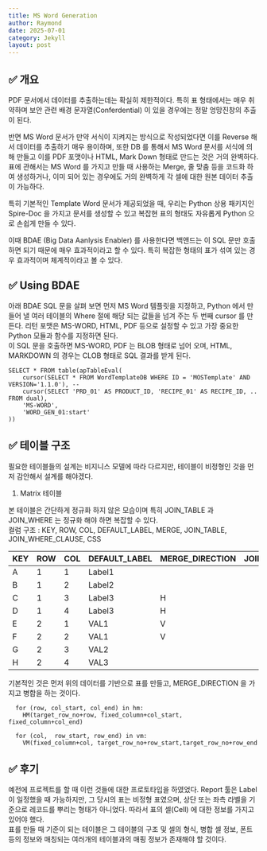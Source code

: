 ```yaml
---
title: MS Word Generation
author: Raymond
date: 2025-07-01
category: Jekyll
layout: post
---
```




## ✅ 개요

PDF 문서에서 데이터를 추출하는데는 확실히 제한적이다.  특히 표 형태에서는 매우 취약하며 보안 관련 배경 문자열(Conferdential) 이
있을 경우에는 정말 엉망진창의 추출이 된다. <br>

반면 MS Word 문서가 만약 서식이 지켜지는 방식으로 작성되었다면 이를 Reverse 해서 데이터를 추출하기 매우 용이하며,
또한 DB 를 통해서 MS Word 문서를 서식에 의해 만들고 이를 PDF 포맷이나 HTML, Mark Down 형태로 만드는 것은 거의 완벽하다.
<br>
표에 관해서는 MS Word 를 가지고 만들 때 사용하는 Merge, 줄 맞춤 등을 코드화 하여 생성하거나, 이미 되어 있는 경우에도 거의 완벽하게 각 셀에
대한 원본 데이터 추출이 가능하다.<br>

특히 기본적인 Template Word 문서가 제공되었을 때, 우리는 Python 상용 패키지인 Spire-Doc 을 가지고 문서를 생성할 수 있고
복잡현 표의 형태도 자유롭게 Python 으로 손쉽게 만들 수 있다.

이때 BDAE (Big Data Aanlysis Enabler) 를 사용한다면 백앤드는 이 SQL 문만 호출하면 되기 때문에 매우 효과적이라고 할 수 있다.
특히 복잡한 형태의 표가 섞여 있는 경우 효과적이며 체계적이라고 볼 수 있다.<br>



## ✅ Using BDAE
아래 BDAE SQL 문을 살펴 보면 먼저 MS Word 템플릿을 지정하고, Python 에서 만들어 낼 여러 테이블의 Where 절에 해당 되는 값들을
넘겨 주는 두 번째 cursor 를 만든다. 리턴 포맷은 MS-WORD, HTML, PDF 등으로 설정할 수 있고 가장 중요한 Python 모듈과 함수를 지정하면 된다.<br>
이 SQL 문을 호출하면 MS-WORD, PDF 는 BLOB 형태로 넘어 오며, HTML, MARKDOWN 의 경우는 CLOB 형태로 SQL 결과를 받게 된다.
```
SELECT * FROM table(apTableEval(
    cursor(SELECT * FROM WordTemplateDB WHERE ID = 'MOSTemplate' AND VERSION='1.1.0'), --
    cursor(SELECT 'PRD_01' AS PRODUCT_ID, 'RECIPE_01' AS RECIPE_ID, .. FROM dual),
    'MS-WORD',
    'WORD_GEN_01:start'
))
```

## ✅ 테이블 구조

필요한 테이블들의 설계는 비지니스 모델에 따라 다르지만, 테이블이 비정형인 것을 먼저 감안해서 설계를 해야겠다.

1. Matrix 테이블

본 테이블은 간단하게 정규화 하지 않은 모습이며 특히 JOIN_TABLE 과 JOIN_WHERE 는 정규화 해야 하면 복잡할 수 있다.<br>
컬럼 구조 : KEY, ROW, COL, DEFAULT_LABEL, MERGE, JOIN_TABLE, JOIN_WHERE_CLAUSE, CSS <br>

|KEY|ROW|COL|DEFAULT_LABEL|MERGE_DIRECTION|JOIN_TABLE|JOIN_WHERE|CSS|
|--|--|--|--|--|--|--|--|
|A |1 |1 |Label1|  |  |  |  |
|B |1 |2 |Label2|  |  |  |  |
|C |1 |3 |Label3|H |  |  |  |
|D |1 |4 |Label3|H |  |  |  |
|E |2 |1 |VAL1  |V |  |  |  |
|F |2 |2 |VAL1  |V |  |  |  |
|G |2 |3 |VAL2  |  |  |  |  |
|H |2 |4 |VAL3  |  |  |  |  |

기본적인 것은 먼저 위의 데이터를 기반으로 표를 만들고, MERGE_DIRECTION 을 가지고 병합을 하는 것이다.<br>

```
  for (row, col_start, col_end) in hm:
    HM(target_row_no+row, fixed_column+col_start, fixed_column+col_end)
    
  for (col,  row_start, row_end) in vm:
    VM(fixed_column+col, target_row_no+row_start,target_row_no+row_end
```        




## ✅ 후기
예전에 프로젝트를 할 때 이런 것들에 대한 프로토타입을 하였었다.  Report 툴은 Label 이 일정했을 때 가능하지만, 그 당시의 표는
비정형 표였으며, 상단 또는 좌측 라벨을 기준으로 레코드를 뿌리는 형태가 아니었다. 따라서 표의 셀(Cell) 에 대한 정보를 가지고 있어야 했다.
<br>
표를 만들 때 기준이 되는 테이블은 그 테이블의 구조 및 셀의 형식, 병합 셀 정보, 폰트 등의 정보와 매칭되는 여러개의 테이블과의 매핑 정보가
존재해야 할 것이다. <br>



